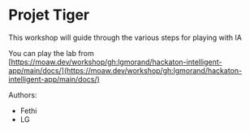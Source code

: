 # Projet Tiger

This workshop will guide through the various steps for playing with IA

You can play the lab from [https://moaw.dev/workshop/gh:lgmorand/hackaton-intelligent-app/main/docs/](https://moaw.dev/workshop/gh:lgmorand/hackaton-intelligent-app/main/docs/)

Authors:

- Fethi
- LG
